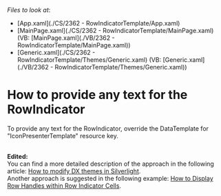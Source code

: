 <!-- default file list -->
*Files to look at*:

* [App.xaml](./CS/2362 - RowIndicatorTemplate/App.xaml)
* [MainPage.xaml](./CS/2362 - RowIndicatorTemplate/MainPage.xaml) (VB: [MainPage.xaml](./VB/2362 - RowIndicatorTemplate/MainPage.xaml))
* [Generic.xaml](./CS/2362 - RowIndicatorTemplate/Themes/Generic.xaml) (VB: [Generic.xaml](./VB/2362 - RowIndicatorTemplate/Themes/Generic.xaml))
<!-- default file list end -->
# How to provide any text for the RowIndicator


<p>To provide any text for the RowIndicator, override the DataTemplate for "IconPresenterTemplate" resource key.<br /><br /></p>
<p><strong>Edited:<br /></strong>You can find a more detailed description of the approach in the following article: <a href="https://www.devexpress.com/Support/Center/p/ka18642">How to modify DX themes in Silverlight</a>.<br />Another approach is suggested in the following example: <a href="https://www.devexpress.com/Support/Center/p/E2803">How to Display Row Handles within Row Indicator Cells</a>. </p>

<br/>


